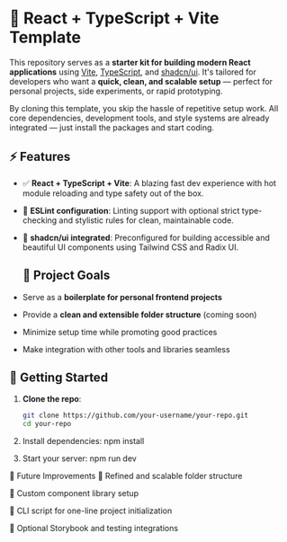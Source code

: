 # 🧪 React + TypeScript + Vite Template

This repository serves as a **starter kit for building modern React applications** using [Vite](https://vitejs.dev/), [TypeScript](https://www.typescriptlang.org/), and [shadcn/ui](https://ui.shadcn.dev/). It's tailored for developers who want a **quick, clean, and scalable setup** — perfect for personal projects, side experiments, or rapid prototyping.

By cloning this template, you skip the hassle of repetitive setup work. All core dependencies, development tools, and style systems are already integrated — just install the packages and start coding.


## ⚡️ Features

- ✅ **React + TypeScript + Vite**: A blazing fast dev experience with hot module reloading and type safety out of the box.
- 🎯 **ESLint configuration**: Linting support with optional strict type-checking and stylistic rules for clean, maintainable code.
- 🎨 **shadcn/ui integrated**: Preconfigured for building accessible and beautiful UI components using Tailwind CSS and Radix UI.

  ## 📁 Project Goals

- Serve as a **boilerplate for personal frontend projects**
- Provide a **clean and extensible folder structure** (coming soon)
- Minimize setup time while promoting good practices
- Make integration with other tools and libraries seamless

## 🚀 Getting Started

1. **Clone the repo**:
   ```bash
   git clone https://github.com/your-username/your-repo.git
   cd your-repo

2. Install dependencies:
     npm install

3. Start your server:
    npm run dev


📌 Future Improvements
📂 Refined and scalable folder structure

🧱 Custom component library setup

🔧 CLI script for one-line project initialization

📘 Optional Storybook and testing integrations


